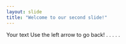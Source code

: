 ```yaml
---
layout: slide
title: "Welcome to our second slide!"
---
```

Your text
Use the left arrow to go back!
.
.
.
.
.
